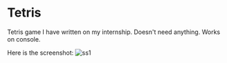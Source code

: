 # Tetris
Tetris game I have written on my internship. Doesn't need anything. Works on console.

Here is the screenshot:
![ss1](https://github.com/JhuMamba/Tetris/assets/73741766/0de64599-3227-4a81-9e37-affce04f3651)

